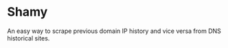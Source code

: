 # Shamy
An easy way to scrape previous domain IP history and vice versa from DNS historical sites. 
